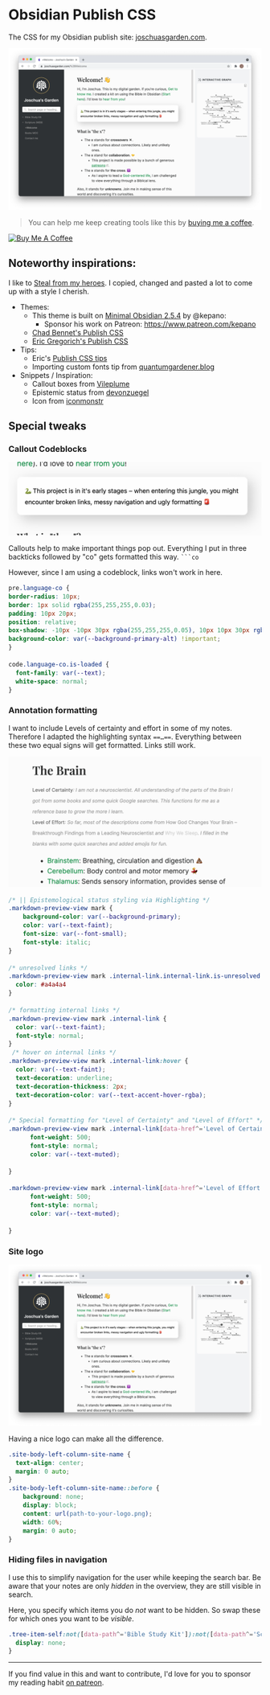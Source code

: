 # Obsidian Publish CSS

The CSS for my Obsidian publish site: [joschuasgarden.com](https://joschuasgarden.com/).

![picture of my digital garden](https://github.com/selfire1/obsidian-publish-css/blob/main/site-overview.png?raw=true)

> You can help me keep creating tools like this by [buying me a coffee](https://www.buymeacoffee.com/joschua).

<a href="https://www.buymeacoffee.com/joschua" target="_blank"><img src="https://cdn.buymeacoffee.com/buttons/v2/default-yellow.png" alt="Buy Me A Coffee" height= "48" width="173"></a>

## Noteworthy inspirations:
I like to [Steal from my heroes](https://joschuasgarden.com/Steal+from+your+heroes). I copied, changed and pasted a lot to come up with a style I cherish.
* Themes:
    * This theme is built on [Minimal Obsidian 2.5.4](https://github.com/kepano/obsidian-minimal) by @kepano: 
        * Sponsor his work on Patreon: https://www.patreon.com/kepano
    * [Chad Bennet's Publish CSS](https://github.com/chad-bennett/obsidian-publish-css/blob/main/publish.css)
    * [Eric Gregorich's Publish CSS](https://github.com/ericgregorich/Obsidian-Publish-CSS/blob/main/publish.css) 
* Tips:
    * Eric's [Publish CSS tips](https://ericgregorich.com/obsidian-publish-css/)
    * Importing custom fonts tip from [quantumgardener.blog](https://quantumgardener.blog/garden/Changing+the+look+of+your+Obsidian+site+using+fonts+and+CSS)
* Snippets / Inspiration:
    * Callout boxes from [Vileplume](https://github.com/hungsu/vileplume-obsidian)
    * Epistemic status from [devonzuegel](https://devonzuegel.com/post/epistemic-statuses-are-lazy-and-that-is-a-good-thing)
    * Icon from [iconmonstr](https://iconmonstr.com/)

## Special tweaks
### Callout Codeblocks
![picture of callouts](https://github.com/selfire1/obsidian-publish-css/blob/main/site-callout.png?raw=true)

Callouts help to make important things pop out.
Everything I put in three backticks followed by "co" gets formatted this way. ` ```co `

However, since I am using a codeblock, links won't work in here.


```css
pre.language-co {
border-radius: 10px;
border: 1px solid rgba(255,255,255,0.03);
padding: 10px 20px;
position: relative;
box-shadow: -10px -10px 30px rgba(255,255,255,0.05), 10px 10px 30px rgba(0,0,0,0.2);
background-color: var(--background-primary-alt) !important;
}

code.language-co.is-loaded {
  font-family: var(--text);
  white-space: normal;
}
```

### Annotation formatting
I want to include Levels of certainty and effort in some of my notes. Therefore I adapted the highlighting syntax `==…==`. Everything between these two equal signs will get formatted. Links still work.

![picture of annotations](https://github.com/selfire1/obsidian-publish-css/blob/main/annotations.png?raw=true)

```css
/* || Epistemological status styling via Highlighting */
.markdown-preview-view mark {
    background-color: var(--background-primary);
    color: var(--text-faint);
    font-size: var(--font-small);
    font-style: italic;
}

/* unresolved links */
.markdown-preview-view mark .internal-link.internal-link.is-unresolved {
  color: #a4a4a4
}

/* formatting internal links */
.markdown-preview-view mark .internal-link {
  color: var(--text-faint);
  font-style: normal;
}
 /* hover on internal links */
.markdown-preview-view mark .internal-link:hover {
  color: var(--text-faint);
  text-decoration: underline;
  text-decoration-thickness: 2px;
  text-decoration-color: var(--text-accent-hover-rgba);
}

/* Special formatting for "Level of Certainty" and "Level of Effort" */
.markdown-preview-view mark .internal-link[data-href^='Level of Certainty'] {
      font-weight: 500;
      font-style: normal;
      color: var(--text-muted);

}

.markdown-preview-view mark .internal-link[data-href^='Level of Effort'] {
      font-weight: 500;
      font-style: normal;
      color: var(--text-muted);

}
```

### Site logo

![picture of my digital garden](https://github.com/selfire1/obsidian-publish-css/blob/main/site-overview.png?raw=true)

Having a nice logo can make all the difference.

```css
.site-body-left-column-site-name {
  text-align: center;
  margin: 0 auto;
}
.site-body-left-column-site-name::before {
    background: none;
    display: block;
    content: url(path-to-your-logo.png);
    width: 60%;
    margin: 0 auto;
}
```


### Hiding files in navigation
I use this to simplify navigation for the user while keeping the search bar. Be aware that your notes are only *hidden* in the overview, they are still visible in search.

Here, you specify which items you do *not* want to be hidden. So swap these for which ones you want to be *visible*.

```css
.tree-item-self:not([data-path^='Bible Study Kit']):not([data-path^='Scripture (WEB)']):not([data-path^='+Welcome']):not([data-path^='Books MOC']):not([data-path^='Contact me']) {
  display: none;
}
```
***
If you find value in this and want to contribute, I'd love for you to sponsor my reading habit [on patreon](https://www.patreon.com/joschua).
